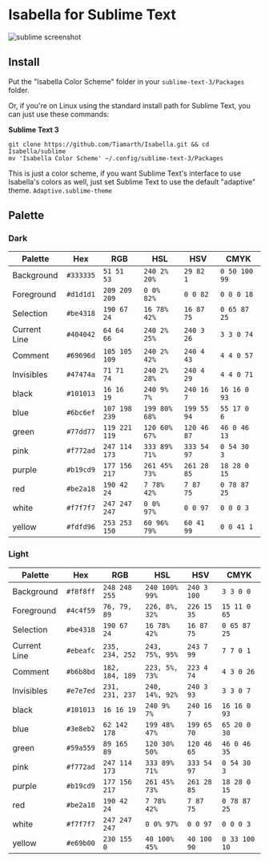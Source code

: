# Isabella for Sublime Text
![sublime screenshot](https://i.imgur.com/dv1wrFa.png)

## Install
Put the "Isabella Color Scheme" folder in your `sublime-text-3/Packages` folder.

Or, if you're on Linux using the standard install path for Sublime Text, you can just use these commands:

**Sublime Text 3**
```shell
git clone https://github.com/Tiamarth/Isabella.git && cd Isabella/sublime
mv 'Isabella Color Scheme' ~/.config/sublime-text-3/Packages
```

This is just a color scheme, if you want Sublime Text's interface to use Isabella's colors as well, just set Sublime Text to use the default "adaptive" theme. `Adaptive.sublime-theme`

## Palette
### Dark
| Palette      | Hex       | RGB           | HSL           | HSV         | CMYK          |
|--------------|-----------|---------------|---------------|-------------|---------------|
| Background   | `#333335` | `51 51 53`    | `240 2% 20%`  | `29 82 1`   | `0 50 100 99` |
| Foreground   | `#d1d1d1` | `209 209 209` | `0 0% 82%`    | `0 0 82`    | `0 0 0 18`    |
| Selection    | `#be4318` | `190 67 24`   | `16 78% 42%`  | `16 87 75`  | `0 65 87 25`  |
| Current Line | `#404042` | `64 64 66`    | `240 2% 25%`  | `240 3 26`  | `3 3 0 74`    |
| Comment      | `#69696d` | `105 105 109` | `240 2% 42%`  | `240 4 43`  | `4 4 0 57`    |
| Invisibles   | `#47474a` | `71 71 74`    | `240 2% 28%`  | `240 4 29`  | `4 4 0 71`    |
| black        | `#101013` | `16 16 19`    | `240 9% 7%`   | `240 16 7`  | `16 16 0 93`  |
| blue         | `#6bc6ef` | `107 198 239` | `199 80% 68%` | `199 55 94` | `55 17 0 6`   |
| green        | `#77dd77` | `119 221 119` | `120 60% 67%` | `120 46 87` | `46 0 46 13`  |
| pink         | `#f772ad` | `247 114 173` | `333 89% 71%` | `333 54 97` | `0 54 30 3`   |
| purple       | `#b19cd9` | `177 156 217` | `261 45% 73%` | `261 28 85` | `18 28 0 15`  |
| red          | `#be2a18` | `190 42 24`   | `7 78% 42%`   | `7 87 75`   | `0 78 87 25`  |
| white        | `#f7f7f7` | `247 247 247` | `0 0% 97%`    | `0 0 97`    | `0 0 0 3`     |
| yellow       | `#fdfd96` | `253 253 150` | `60 96% 79%`  | `60 41 99`  | `0 0 41 1`    |

### Light
| Palette      | Hex       | RGB             | HSL              | HSV          | CMYK          |
|--------------|-----------|-----------------|------------------|--------------|---------------|
| Background   | `#f8f8ff` | `248 248 255`   | `240 100% 99%`   | `240 3 100`  | `3 3 0 0`     |
| Foreground   | `#4c4f59` | `76, 79, 89`    | `226, 8%, 32%`   | `226 15 35`  | `15 11 0 65`  |
| Selection    | `#be4318` | `190 67 24`     | `16 78% 42%`     | `16 87 75`   | `0 65 87 25`  |
| Current Line | `#ebeafc` | `235, 234, 252` | `243, 75%, 95%`  | `243 7 99`   | `7 7 0 1`     |
| Comment      | `#b6b8bd` | `182, 184, 189` | `223, 5%, 73%`   | `223 4 74`   | `4 3 0 26`    |
| Invisibles   | `#e7e7ed` | `231, 231, 237` | `240, 14%, 92%`  | `240 3 93`   | `3 3 0 7`     |
| black        | `#101013` | `16 16 19`      | `240 9% 7%`      | `240 16 7`   | `16 16 0 93`  |
| blue         | `#3e8eb2` | `62 142 178`    | `199 48% 47%`    | `199 65 70`  | `65 20 0 30`  |
| green        | `#59a559` | `89 165 89`     | `120 30% 50%`    | `120 46 65`  | `46 0 46 35`  |
| pink         | `#f772ad` | `247 114 173`   | `333 89% 71%`    | `333 54 97`  | `0 54 30 3`   |
| purple       | `#b19cd9` | `177 156 217`   | `261 45% 73%`    | `261 28 85`  | `18 28 0 15`  |
| red          | `#be2a18` | `190 42 24`     | `7 78% 42%`      | `7 87 75`    | `0 78 87 25`  |
| white        | `#f7f7f7` | `247 247 247`   | `0 0% 97%`       | `0 0 97`     | `0 0 0 3`     |
| yellow       | `#e69b00` | `230 155 0`     | `40 100% 45%`    | `40 100 90`  | `0 33 100 10` |

